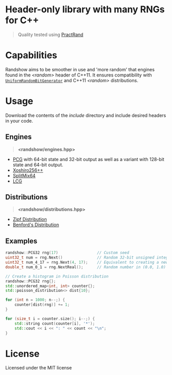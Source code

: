 # Header-only library with many RNGs for **C++**

> Quality tested using [PractRand](https://pracrand.sourceforge.net/)

# Capabilities

Randshow aims to be smoother in use and 'more random' that engines found in the _\<random\>_ header of C++11. It ensures compatibility with [`UniformRandomBitGenerator`](https://en.cppreference.com/w/cpp/named_req/UniformRandomBitGenerator) and C++11 _\<random\>_ distributions.

# Usage

Download the contents of the _include_ directory and include desired headers in your code.

## Engines

> **<randshow/engines.hpp>**

- [PCG](https://www.pcg-random.org/) with 64-bit state and 32-bit output as well as a variant with 128-bit state and 64-bit output.
- [Xoshiro256++](https://prng.di.unimi.it/)
- [SplitMix64](https://rosettacode.org/wiki/Pseudo-random_numbers/Splitmix64#bodyContent)
- [LCG](https://en.wikipedia.org/wiki/Linear_congruential_generator?useskin=vector)

## Distributions

> **<randshow/distributions.hpp>**

- [Zipf Distribution](https://en.wikipedia.org/wiki/Zipf%27s_law?useskin=vector)
- [Benford's Distribution](https://en.wikipedia.org/wiki/Benford%27s_law?useskin=vector)

## Examples

```C++
randshow::PCG32 rng(17)                 // Custom seed
uint32_t num = rng.Next()               // Random 32-bit unsigned integer
uint32_t num_4_17 = rng.Next(4, 17);    // Equivalent to creating a new std::uniform_int_distribution
double_t num_0_1 = rng.NextReal();      // Random number in (0.0, 1.0) range
```

```C++
// Create a histogram in Poisson distribution
randshow::PCG32 rng{};
std::unordered_map<int, int> counter{};
std::poisson_distribution<> dist{10};

for (int n = 1000; n--;) {
    counter[dist(rng)] += 1;
}

for (size_t i = counter.size(); i--;) {
    std::string count(counter[i], '*');
    std::cout << i << ": " << count << "\n";
}
```

# License

Licensed under the MIT license
